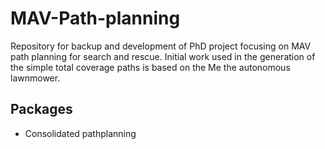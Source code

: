 # MAV-Path-planning
Repository for backup and development of PhD project focusing on MAV path planning for search and rescue. Initial work used in the generation of the simple total coverage paths is based on the Me the autonomous lawnmower.

## Packages
- Consolidated pathplanning 


